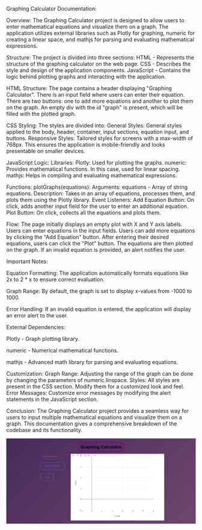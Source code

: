 Graphing Calculator Documentation:

Overview:
The Graphing Calculator project is designed to allow users to enter mathematical equations and visualize them on a graph. The application utilizes external libraries such as Plotly for graphing, numeric for creating a linear space, and mathjs for parsing and evaluating mathematical expressions.

Structure:
The project is divided into three sections:
HTML - Represents the structure of the graphing calculator on the web page.
CSS - Describes the style and design of the application components.
JavaScript - Contains the logic behind plotting graphs and interacting with the application.

HTML Structure:
The page contains a header displaying "Graphing Calculator".
There is an input field where users can enter their equation.
There are two buttons: one to add more equations and another to plot them on the graph.
An empty div with the id "graph" is present, which will be filled with the plotted graph.

CSS Styling:
The styles are divided into:
General Styles: General styles applied to the body, header, container, input sections, equation input, and buttons.
Responsive Styles: Tailored styles for screens with a max-width of 768px. This ensures the application is mobile-friendly and looks presentable on smaller devices.

JavaScript Logic:
Libraries:
Plotly: Used for plotting the graphs.
numeric: Provides mathematical functions. In this case, used for linear spacing.
mathjs: Helps in compiling and evaluating mathematical expressions.

Functions:
plotGraphs(equations):
Arguments: equations - Array of string equations.
Description: Takes in an array of equations, processes them, and plots them using the Plotly library.
Event Listeners:
Add Equation Button: On click, adds another input field for the user to enter an additional equation.
Plot Button: On click, collects all the equations and plots them.

Flow:
The page initially displays an empty plot with X and Y axis labels.
Users can enter equations in the input fields.
Users can add more equations by clicking the "Add Equation" button.
After entering their desired equations, users can click the "Plot" button.
The equations are then plotted on the graph. If an invalid equation is provided, an alert notifies the user.

Important Notes:

Equation Formatting: The application automatically formats equations like 2x to 2 * x to ensure correct evaluation.

Graph Range: By default, the graph is set to display x-values from -1000 to 1000.

Error Handling: If an invalid equation is entered, the application will display an error alert to the user.

External Dependencies:

Plotly - Graph plotting library.

numeric - Numerical mathematical functions.

mathjs - Advanced math library for parsing and evaluating equations.

Customization:
Graph Range: Adjusting the range of the graph can be done by changing the parameters of numeric.linspace.
Styles: All styles are present in the CSS section. Modify them for a customized look and feel.
Error Messages: Customize error messages by modifying the alert statements in the JavaScript section.

Conclusion:
The Graphing Calculator project provides a seamless way for users to input multiple mathematical equations and visualize them on a graph. This documentation gives a comprehensive breakdown of the codebase and its functionality.



![Alt text](image.png)